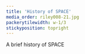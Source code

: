 ```yaml
---
title: 'History of SPACE'
media_order: riley008-21.jpg
packerytilewidth: w-1/3
stickyposition: topright
---
```


A brief history of SPACE